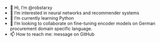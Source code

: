- 👋 Hi, I’m @robstarxy
- 👀 I’m interested in neural networks and recommender systems
- 🌱 I’m currently learning Python
- 💞️ I’m looking to collaborate on fine-tuning encoder models on German procurement domain specific language.
- 📫 How to reach me: message on GitHub


<!---
robstarxy/robstarxy is a ✨ special ✨ repository because its `README.md` (this file) appears on your GitHub profile.
You can click the Preview link to take a look at your changes.
--->
